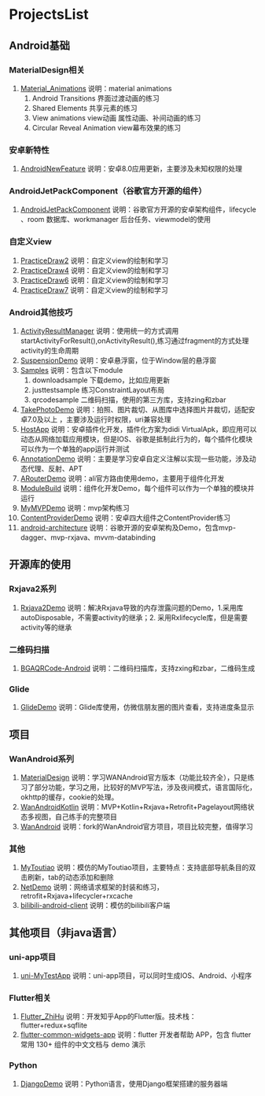 # ProjectsList

## Android基础
### MaterialDesign相关
1. [Material_Animations](https://github.com/YuPf1989/Material_Animations)
	说明：material animations 
	1. Android Transitions 界面过渡动画的练习
	2. Shared Elements 共享元素的练习
	3. View animations view动画 属性动画、补间动画的练习
	4. Circular Reveal Animation view幕布效果的练习
### 安卓新特性
1. [AndroidNewFeature](https://github.com/YuPf1989/AndroidNewFeature)
	说明：安卓8.0应用更新，主要涉及未知权限的处理
	
### AndroidJetPackComponent（谷歌官方开源的组件）
1. [AndroidJetPackComponent](https://github.com/YuPf1989/AndroidJetPackComponent)
	说明：谷歌官方开源的安卓架构组件，lifecycle 、room 数据库、workmanager 后台任务、viewmodel的使用
### 自定义view
1. [PracticeDraw2](https://github.com/YuPf1989/PracticeDraw2)
	说明：自定义view的绘制和学习
2. [PracticeDraw4](https://github.com/YuPf1989/PracticeDraw4)
	说明：自定义view的绘制和学习
3. [PracticeDraw6](https://github.com/YuPf1989/PracticeDraw6)
	说明：自定义view的绘制和学习
4. [PracticeDraw7](https://github.com/YuPf1989/PracticeDraw7)
	说明：自定义view的绘制和学习

### Android其他技巧
1. [ActivityResultManager](https://github.com/YuPf1989/ActivityResultManager)
	说明：使用统一的方式调用startActivityForResult(),onActivityResult(),练习通过fragment的方式处理activity的生命周期
2.  [SuspensionDemo](https://github.com/YuPf1989/SuspensionDemo)
	说明：安卓悬浮窗，位于Window层的悬浮窗
3. [Samples](https://github.com/YuPf1989/Samples)
	说明：包含以下module
	1. downloadsample 下载demo，比如应用更新
	2. justtestsample 练习ConstraintLayout布局
	3. qrcodesample 二维码扫描，使用的第三方库，支持zing和zbar
4. [TakePhotoDemo](https://github.com/YuPf1989/TakePhotoDemo)
	说明：拍照、图片裁切、从图库中选择图片并裁切，适配安卓7.0及以上 ，主要涉及运行时权限，uri兼容处理
5. [HostApp](https://github.com/YuPf1989/HostApp)
	说明：安卓插件化开发，插件化方案为didi VirtualApk，即应用可以动态从网络加载应用模块，但是IOS、谷歌是抵制此行为的，每个插件化模块可以作为一个单独的app运行并测试
6. [AnnotationDemo](https://github.com/YuPf1989/AnnotationDemo)
	说明：主要是学习安卓自定义注解以实现一些功能，涉及动态代理、反射、APT
7. [ARouterDemo](https://github.com/YuPf1989/ARouterDemo)
	说明：ali官方路由使用demo，主要用于组件化开发
8. [ModuleBuild](https://github.com/YuPf1989/ModuleBuild)
	说明：组件化开发Demo，每个组件可以作为一个单独的模块并运行
9. [MyMVPDemo](https://github.com/YuPf1989/MyMVPDemo)
	说明：mvp架构练习
10. [ContentProviderDemo](https://github.com/YuPf1989/ContentProviderDemo)
	说明：安卓四大组件之ContentProvider练习
11. [android-architecture](https://github.com/YuPf1989/android-architecture)
	说明：谷歌开源的安卓架构及Demo，包含mvp-dagger、mvp-rxjava、mvvm-databinding

## 开源库的使用
### Rxjava2系列
1. [Rxjava2Demo](https://github.com/YuPf1989/Rxjava2Demo)
	说明：解决Rxjava导致的内存泄露问题的Demo，1.采用库autoDisposable，不需要activity的继承；2. 采用Rxlifecycle库，但是需要activity等的继承
### 二维码扫描
1. [BGAQRCode-Android](https://github.com/YuPf1989/BGAQRCode-Android)
	说明：二维码扫描库，支持zxing和zbar，二维码生成
### Glide
1. [GlideDemo](https://github.com/YuPf1989/GlideDemo)
	说明：Glide库使用，仿微信朋友圈的图片查看，支持进度条显示
## 项目
### WanAndroid系列
1. [MaterialDesign](https://github.com/YuPf1989/MaterialDesign)
	说明：学习WANAndroid官方版本（功能比较齐全），只是练习了部分功能，学习之用，比较好的MVP写法，涉及夜间模式，语言国际化，okhttp的缓存，cookie的处理。
2. [WanAndroidKotlin](https://github.com/YuPf1989/WanAndroidKotlin)
	说明：MVP+Kotlin+Rxjava+Retrofit+Pagelayout网络状态多视图，自己练手的完整项目
3. [WanAndroid](https://github.com/YuPf1989/WanAndroid)
	说明：fork的WanAndroid官方项目，项目比较完整，值得学习
### 其他
1. [MyToutiao](https://github.com/YuPf1989/MyToutiao)
	说明：模仿的MyToutiao项目，主要特点：支持底部导航条目的双击刷新，tab的动态添加和删除
2. [NetDemo](https://github.com/YuPf1989/NetDemo)
	说明：网络请求框架的封装和练习，retrofit+Rxjava+lifecycler+rxcache
3. [bilibili-android-client](https://github.com/YuPf1989/bilibili-android-client)
	说明：模仿的bilibili客户端

## 其他项目（非java语言）
### uni-app项目
1. [uni-MyTestApp](https://github.com/YuPf1989/uni-MyTestApp)
	说明：uni-app项目，可以同时生成IOS、Android、小程序
### Flutter相关
1. [Flutter_ZhiHu](https://github.com/YuPf1989/Flutter_ZhiHu)
	说明：开发知乎App的Flutter版。技术栈：flutter+redux+sqflite
2. [flutter-common-widgets-app](https://github.com/YuPf1989/flutter-common-widgets-app)
	说明：flutter 开发者帮助 APP，包含 flutter 常用 130+ 组件的中文文档与 demo 演示 
### Python
1. [DjangoDemo](https://github.com/YuPf1989/DjangoDemo)
	说明：Python语言，使用Django框架搭建的服务器端


